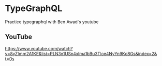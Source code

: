 # TypeGraphQL

Practice typegraphql with Ben Awad's youtube

## YouTube

https://www.youtube.com/watch?v=8yZImm2A1KE&list=PLN3n1USn4xlma1bBu3Tloe4NyYn9Ko8Gs&index=2&t=0s
